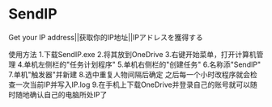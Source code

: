 # SendIP
Get your IP address||获取你的IP地址||IPアドレスを獲得する

使用方法
1.下载SendIP.exe
2.将其放到OneDrive
3.右键开始菜单，打开计算机管理
4.单机左侧栏的"任务计划程序"
5.单机右侧栏的"创建任务"
6.名称添"SendIP"
7.单机"触发器"并新建
8.选中重复人物间隔后确定
  之后每一个小时改程序就会检查一次当前IP并写入IP.log
9.在手机上下载OneDrive并登录自己的账号就可以随时随地确认自己的电脑所处IP了
